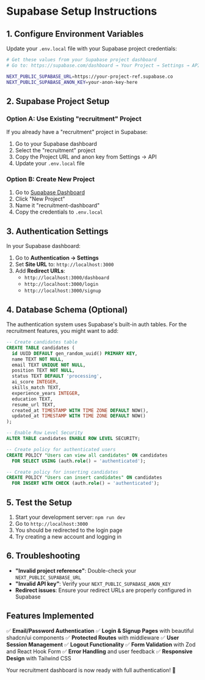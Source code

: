 # Supabase Setup Instructions

## 1. Configure Environment Variables

Update your `.env.local` file with your Supabase project credentials:

```bash
# Get these values from your Supabase project dashboard
# Go to: https://supabase.com/dashboard → Your Project → Settings → API

NEXT_PUBLIC_SUPABASE_URL=https://your-project-ref.supabase.co
NEXT_PUBLIC_SUPABASE_ANON_KEY=your-anon-key-here
```

## 2. Supabase Project Setup

### Option A: Use Existing "recruitment" Project
If you already have a "recruitment" project in Supabase:
1. Go to your Supabase dashboard
2. Select the "recruitment" project
3. Copy the Project URL and anon key from Settings → API
4. Update your `.env.local` file

### Option B: Create New Project
1. Go to [Supabase Dashboard](https://supabase.com/dashboard)
2. Click "New Project"
3. Name it "recruitment-dashboard"
4. Copy the credentials to `.env.local`

## 3. Authentication Settings

In your Supabase dashboard:

1. Go to **Authentication → Settings**
2. Set **Site URL** to: `http://localhost:3000`
3. Add **Redirect URLs**:
   - `http://localhost:3000/dashboard`
   - `http://localhost:3000/login`
   - `http://localhost:3000/signup`

## 4. Database Schema (Optional)

The authentication system uses Supabase's built-in auth tables. For the recruitment features, you might want to add:

```sql
-- Create candidates table
CREATE TABLE candidates (
  id UUID DEFAULT gen_random_uuid() PRIMARY KEY,
  name TEXT NOT NULL,
  email TEXT UNIQUE NOT NULL,
  position TEXT NOT NULL,
  status TEXT DEFAULT 'processing',
  ai_score INTEGER,
  skills_match TEXT,
  experience_years INTEGER,
  education TEXT,
  resume_url TEXT,
  created_at TIMESTAMP WITH TIME ZONE DEFAULT NOW(),
  updated_at TIMESTAMP WITH TIME ZONE DEFAULT NOW()
);

-- Enable Row Level Security
ALTER TABLE candidates ENABLE ROW LEVEL SECURITY;

-- Create policy for authenticated users
CREATE POLICY "Users can view all candidates" ON candidates
  FOR SELECT USING (auth.role() = 'authenticated');

-- Create policy for inserting candidates
CREATE POLICY "Users can insert candidates" ON candidates
  FOR INSERT WITH CHECK (auth.role() = 'authenticated');
```

## 5. Test the Setup

1. Start your development server: `npm run dev`
2. Go to `http://localhost:3000`
3. You should be redirected to the login page
4. Try creating a new account and logging in

## 6. Troubleshooting

- **"Invalid project reference"**: Double-check your `NEXT_PUBLIC_SUPABASE_URL`
- **"Invalid API key"**: Verify your `NEXT_PUBLIC_SUPABASE_ANON_KEY`
- **Redirect issues**: Ensure your redirect URLs are properly configured in Supabase

## Features Implemented

✅ **Email/Password Authentication**
✅ **Login & Signup Pages** with beautiful shadcn/ui components
✅ **Protected Routes** with middleware
✅ **User Session Management**
✅ **Logout Functionality**
✅ **Form Validation** with Zod and React Hook Form
✅ **Error Handling** and user feedback
✅ **Responsive Design** with Tailwind CSS

Your recruitment dashboard is now ready with full authentication! 🎉
